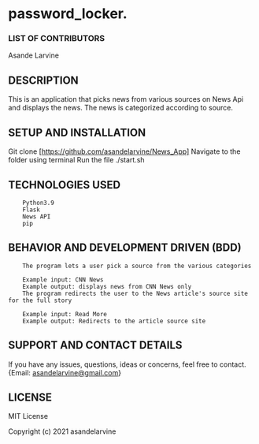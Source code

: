 # password_locker.

### LIST OF CONTRIBUTORS

Asande Larvine


## DESCRIPTION

This is an application that picks news from various sources on News Api and displays the news.
The news is categorized according to source.

## SETUP AND INSTALLATION

Git clone [https://github.com/asandelarvine/News_App]
Navigate to the folder using terminal
Run the file ./start.sh 

## TECHNOLOGIES USED

        Python3.9
        Flask
        News API
        pip

## BEHAVIOR AND DEVELOPMENT DRIVEN (BDD)

        The program lets a user pick a source from the various categories

        Example input: CNN News
        Example output: displays news from CNN News only
        The program redirects the user to the News article's source site for the full story

        Example input: Read More
        Example output: Redirects to the article source site


## SUPPORT AND CONTACT DETAILS

If you have any issues, questions, ideas or concerns, feel free to contact. {Email: asandelarvine@gmail.com}

## LICENSE

MIT License

Copyright (c) 2021 asandelarvine

